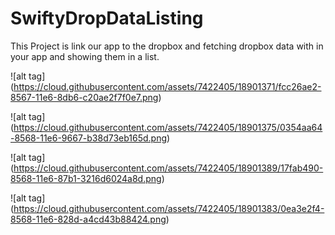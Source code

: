# SwiftyDropDataListing

This Project is link our app to the dropbox and fetching dropbox data with in your app and showing them in a list.

![alt tag] (https://cloud.githubusercontent.com/assets/7422405/18901371/fcc26ae2-8567-11e6-8db6-c20ae2f7f0e7.png) 

![alt tag] (https://cloud.githubusercontent.com/assets/7422405/18901375/0354aa64-8568-11e6-9667-b38d73eb165d.png)

![alt tag] (https://cloud.githubusercontent.com/assets/7422405/18901389/17fab490-8568-11e6-87b1-3216d6024a8d.png)

![alt tag] (https://cloud.githubusercontent.com/assets/7422405/18901383/0ea3e2f4-8568-11e6-828d-a4cd43b88424.png)


